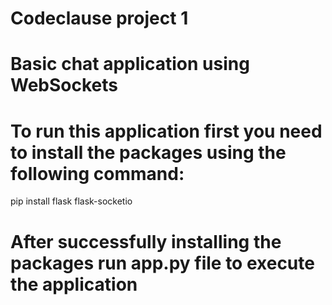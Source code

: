 # Codeclause project 1
# Basic chat application using WebSockets
# To run this application first you need to install the packages using the following command:
pip install flask flask-socketio
# After successfully installing the packages run app.py file to execute the application
